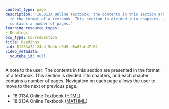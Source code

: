 ```yaml
---
content_type: page
description: '18.013A Online Textbook: the contents in this section are presented
  in the format of a textbook. This section is divided into chapters, and each chapter
  contains a number of pages.'
learning_resource_types:
- Readings
ocw_type: CourseSection
title: Readings
uid: 61263a72-24cd-5ddb-c8d5-d8a85abd7f62
video_metadata:
  youtube_id: null
---
```


A note to the user: The contents in this section are presented in the format of a textbook. This section is divided into chapters, and each chapter contains a number of pages. Navigation on each page allows the user to move to the next or previous page.

*   18.013A Online Textbook ([HTML](/ans7870/18/18.013a/textbook/HTML/index.html))
*   18.013A Online Textbook ([MATHML](/ans7870/18/18.013a/textbook/MathML/index.xhtml))